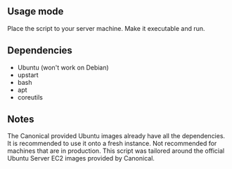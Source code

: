 ## Usage mode

Place the script to your server machine. Make it executable and run.

## Dependencies

 * Ubuntu (won't work on Debian)
 * upstart
 * bash
 * apt
 * coreutils

## Notes

The Canonical provided Ubuntu images already have all the dependencies. It is recommended to use it onto a fresh instance. Not recommended for machines that are in production. This script was tailored around the official Ubuntu Server EC2 images provided by Canonical.

